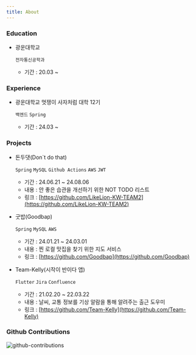 ```yaml
---
title: About
---
```


<!-- > **Note**: Add Markdown syntax content to file `tabs/about.md` and it will show up on this page. -->

### Education

- 광운대학교

  `전자통신공학과`

  - 기간 : 20.03 ~




### Experience

- 광운대학교 멋쟁이 사자처럼 대학 12기

  `백엔드` `Spring` 

  - 기간 : 24.03 ~ 



### Projects

- 돈두댓(Don`t do that)

  `Spring` `MySQL` `Github Actions` `AWS` `JWT`

  - 기간 : 24.06.21 ~ 24.08.06
  - 내용 : 안 좋은 습관을 개선하기 위한 NOT TODO 리스트
  - 링크 : [https://github.com/LikeLion-KW-TEAM2](https://github.com/LikeLion-KW-TEAM2)



- 굿밥(Goodbap)

  `Spring` `MySQL` `AWS`

  - 기간 : 24.01.21 ~ 24.03.01
  - 내용 : 찐 로컬 맛집을 찾기 위한 지도 서비스
  - 링크 : [https://github.com/Goodbap](https://github.com/Goodbap)




- Team-Kelly(시작이 반이다 앱)

  `Flutter` `Jira` `Confluence` 

  - 기간 : 21.02.20 ~ 22.03.22
  - 내용 : 날씨, 교통 정보를 기상 알람을 통해 알려주는 출근 도우미
  - 링크 : [https://github.com/Team-Kelly](https://github.com/Team-Kelly)

   

###  **Github Contributions**
![github-contributions](https://ghchart.rshah.org/Kyoung-M1N)